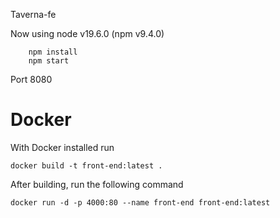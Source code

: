 Taverna-fe

Now using node v19.6.0 (npm v9.4.0)

```
    npm install
    npm start
```

Port 8080

# Docker

With Docker installed run

```
docker build -t front-end:latest .
```

After building, run the following command


```
docker run -d -p 4000:80 --name front-end front-end:latest
```
